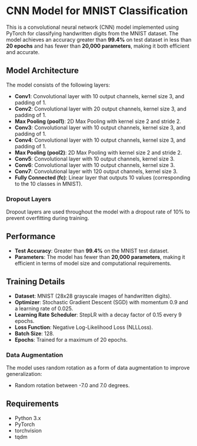 # CNN Model for MNIST Classification

This is a convolutional neural network (CNN) model implemented using PyTorch for classifying handwritten digits from the MNIST dataset. The model achieves an accuracy greater than **99.4%** on test dataset in less than **20 epochs** and has fewer than **20,000 parameters**, making it both efficient and accurate.

## Model Architecture

The model consists of the following layers:
- **Conv1**: Convolutional layer with 10 output channels, kernel size 3, and padding of 1.
- **Conv2**: Convolutional layer with 20 output channels, kernel size 3, and padding of 1.
- **Max Pooling (pool1)**: 2D Max Pooling with kernel size 2 and stride 2.
- **Conv3**: Convolutional layer with 10 output channels, kernel size 3, and padding of 1.
- **Conv4**: Convolutional layer with 10 output channels, kernel size 3, and padding of 1.
- **Max Pooling (pool2)**: 2D Max Pooling with kernel size 2 and stride 2.
- **Conv5**: Convolutional layer with 10 output channels, kernel size 3.
- **Conv6**: Convolutional layer with 10 output channels, kernel size 3.
- **Conv7**: Convolutional layer with 120 output channels, kernel size 3.
- **Fully Connected (fc)**: Linear layer that outputs 10 values (corresponding to the 10 classes in MNIST).

### Dropout Layers
Dropout layers are used throughout the model with a dropout rate of 10% to prevent overfitting during training.

## Performance

- **Test Accuracy**: Greater than **99.4%** on the MNIST test dataset.
- **Parameters**: The model has fewer than **20,000 parameters**, making it efficient in terms of model size and computational requirements.

## Training Details

- **Dataset**: MNIST (28x28 grayscale images of handwritten digits).
- **Optimizer**: Stochastic Gradient Descent (SGD) with momentum 0.9 and a learning rate of 0.025.
- **Learning Rate Scheduler**: StepLR with a decay factor of 0.15 every 9 epochs.
- **Loss Function**: Negative Log-Likelihood Loss (NLLLoss).
- **Batch Size**: 128.
- **Epochs**: Trained for a maximum of 20 epochs.

### Data Augmentation
The model uses random rotation as a form of data augmentation to improve generalization:
- Random rotation between -7.0 and 7.0 degrees.
  
## Requirements

- Python 3.x
- PyTorch
- torchvision
- tqdm

